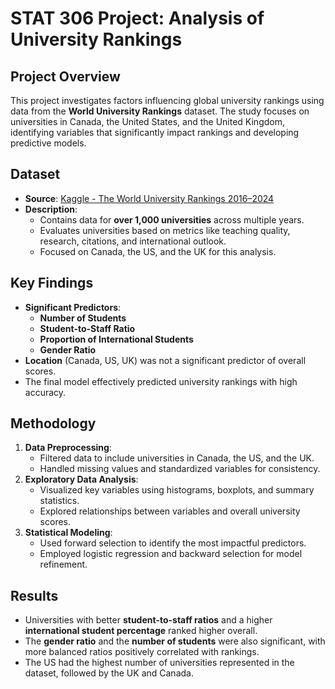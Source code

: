 # STAT 306 Project: Analysis of University Rankings

## Project Overview
This project investigates factors influencing global university rankings using data from the **World University Rankings** dataset. The study focuses on universities in Canada, the United States, and the United Kingdom, identifying variables that significantly impact rankings and developing predictive models.

## Dataset
- **Source**: [Kaggle - The World University Rankings 2016–2024](https://www.kaggle.com/datasets/raymondtoo/the-world-university-rankings-2016-2024)
- **Description**:
  - Contains data for **over 1,000 universities** across multiple years.
  - Evaluates universities based on metrics like teaching quality, research, citations, and international outlook.
  - Focused on Canada, the US, and the UK for this analysis.

## Key Findings
- **Significant Predictors**:
  - **Number of Students**
  - **Student-to-Staff Ratio**
  - **Proportion of International Students**
  - **Gender Ratio**
- **Location** (Canada, US, UK) was not a significant predictor of overall scores.
- The final model effectively predicted university rankings with high accuracy.

## Methodology
1. **Data Preprocessing**:
   - Filtered data to include universities in Canada, the US, and the UK.
   - Handled missing values and standardized variables for consistency.
2. **Exploratory Data Analysis**:
   - Visualized key variables using histograms, boxplots, and summary statistics.
   - Explored relationships between variables and overall university scores.
3. **Statistical Modeling**:
   - Used forward selection to identify the most impactful predictors.
   - Employed logistic regression and backward selection for model refinement.

## Results
- Universities with better **student-to-staff ratios** and a higher **international student percentage** ranked higher overall.
- The **gender ratio** and the **number of students** were also significant, with more balanced ratios positively correlated with rankings.
- The US had the highest number of universities represented in the dataset, followed by the UK and Canada.
